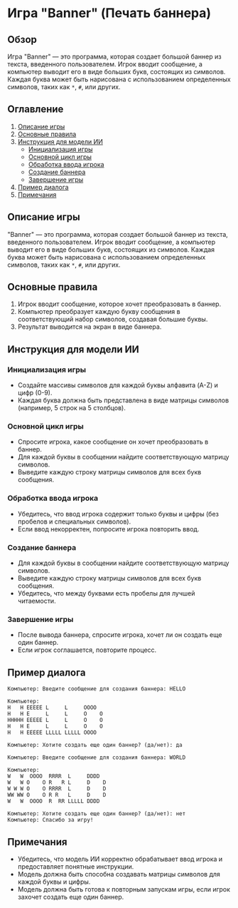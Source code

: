 # Игра "Banner" (Печать баннера)

## Обзор

Игра "Banner" — это программа, которая создает большой баннер из текста, введенного пользователем. Игрок вводит сообщение, а компьютер выводит его в виде больших букв, состоящих из символов. Каждая буква может быть нарисована с использованием определенных символов, таких как `*`, `#`, или других.

## Оглавление

1. [Описание игры](#описание-игры)
2. [Основные правила](#основные-правила)
3. [Инструкция для модели ИИ](#инструкция-для-модели-ии)
   - [Инициализация игры](#инициализация-игры)
   - [Основной цикл игры](#основной-цикл-игры)
   - [Обработка ввода игрока](#обработка-ввода-игрока)
   - [Создание баннера](#создание-баннера)
   - [Завершение игры](#завершение-игры)
4. [Пример диалога](#пример-диалога)
5. [Примечания](#примечания)

## Описание игры

"Banner" — это программа, которая создает большой баннер из текста, введенного пользователем. Игрок вводит сообщение, а компьютер выводит его в виде больших букв, состоящих из символов. Каждая буква может быть нарисована с использованием определенных символов, таких как `*`, `#`, или других.

## Основные правила

1. Игрок вводит сообщение, которое хочет преобразовать в баннер.
2. Компьютер преобразует каждую букву сообщения в соответствующий набор символов, создавая большие буквы.
3. Результат выводится на экран в виде баннера.

## Инструкция для модели ИИ

### Инициализация игры

- Создайте массивы символов для каждой буквы алфавита (A-Z) и цифр (0-9).
- Каждая буква должна быть представлена в виде матрицы символов (например, 5 строк на 5 столбцов).

### Основной цикл игры

- Спросите игрока, какое сообщение он хочет преобразовать в баннер.
- Для каждой буквы в сообщении найдите соответствующую матрицу символов.
- Выведите каждую строку матрицы символов для всех букв сообщения.

### Обработка ввода игрока

- Убедитесь, что ввод игрока содержит только буквы и цифры (без пробелов и специальных символов).
- Если ввод некорректен, попросите игрока повторить ввод.

### Создание баннера

- Для каждой буквы в сообщении найдите соответствующую матрицу символов.
- Выведите каждую строку матрицы символов для всех букв сообщения.
- Убедитесь, что между буквами есть пробелы для лучшей читаемости.

### Завершение игры

- После вывода баннера, спросите игрока, хочет ли он создать еще один баннер.
- Если игрок соглашается, повторите процесс.

## Пример диалога

```
Компьютер: Введите сообщение для создания баннера: HELLO

Компьютер:
H   H EEEEE L     L     OOOO
H   H E     L     L     O    O
HHHHH EEEEE L     L     O    O
H   H E     L     L     O    O
H   H EEEEE LLLLL LLLLL OOOO

Компьютер: Хотите создать еще один баннер? (да/нет): да

Компьютер: Введите сообщение для создания баннера: WORLD

Компьютер:
W   W  OOOO  RRRR  L     DDDD
W   W O    O R   R L     D    D
W W W O    O RRRR  L     D    D
WW WW O    O R R   L     D    D
W   W  OOOO  R  RR LLLLL DDDD

Компьютер: Хотите создать еще один баннер? (да/нет): нет
Компьютер: Спасибо за игру!
```

## Примечания

- Убедитесь, что модель ИИ корректно обрабатывает ввод игрока и предоставляет понятные инструкции.
- Модель должна быть способна создавать матрицы символов для каждой буквы и цифры.
- Модель должна быть готова к повторным запускам игры, если игрок захочет создать еще один баннер.